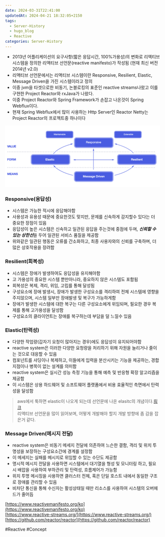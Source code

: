 ```yaml
---
date: 2024-03-31T22:41:00
updatedAt: 2024-04-21 18:32:05+2150
tags:
  - Server-History
  - hugo_blog
  - Reactive
categories: Server-History
---
```

- 2013년 어플리케이션의 요구사항(짧은 응답시간, 100%가용성)의 변화로 리액티브 시스템을 정의한 리액티브 선언문(reactive manifesto)가 작성됨 (현재 최신 버전 2014년 v2.0)
- 리액티브 선언문에서는 리액티브 시스템이란 Responsive, Resilient, Elastic, Message Driven을 가진 시스템이라고 정의
- 이중 jvm을 타겟으로한 비동기, 논블로킹의 표준인 reactive streams나왔고 이를 구현한 Project Reactor와 rxJava가 나왔다.
- 이중 Project Reactor와 Spring Framework가 손잡고 나온것이 Spring Webflux이다.
- 현재 Spring Webflux에서 많이 사용하는 Http Server인 Reactor Netty는 Project Reactor의 프로젝트중 하나이다

![Pasted image 20231214232659](real-resource-image/Pasted%20image%2020231214232659.png)
### Responsive(응답성)
- 시스템은 가능한 적시에 응답해야함
- 사용성과 유용성 때문에 중요한것도 맞지만, 문제를 신속하게 감지할수 있다는 더 중요한 장점이 있음
- 응답성이 높은 시스템은 신속하고 일관된 응답을 주는것에 중점에 두며, ***신뢰할 수 있는 상한선***을 두어 일관된 서비스 품질을 제공함
- 위와같은 일관된 행동은 오류를 간소화하고, 최종 사용자와의 신뢰를 구축하며, 더 많은 상호작용을 장려함
### Resilient(회복성)
- 시스템은 장애가 발생하여도 응답성을 유지해야함
- 고 가용성의 중요한 시스템 뿐만아니라, 중요하지 않은 시스템도 포함됨
- 회복성은 복제, 격리, 위임, 고립를 통해 달성됨
- 구성요소에 장애 발생시, 장애가 발생한 구성요소를 격리하여 전체 시스템에 영향을 주지않으며, 시스템 일부만 장애발생 및 복구가 가능하게함
- 장애가 발생한 시스템에 대한 복구는 다른 구성요소에게 위임되며, 필요한 경우 복제를 통해 고가용성을 달성함
- 구성요소의 클라이언트는 장애를 복구하는데 부담을 덜 느낄수 있음
### Elastic(탄력성)
- 다양한 작업량(갑자기 요청이 많아지는 경우)에도 응답성이 유지되어야함
- reactive system은 이러한 다양한 요청량을 처리하기 위해 자원을 늘리거나 줄이는 것으로 대응할 수 있음
- 컴포넌트를 샤딩이나 복제하고, 이들에게 입력을 분산시키는 기능을 제공하는, 경합지점이나 병목이 없는 설계를 의미함
- reactive system은 실시간 성능 측정 기능을 통해 예측 및 반응형 확장 알고리즘을 제공함
- 이 시스템은 상용 하드웨어 및 소프트웨어 플랫폼에서 비용 효율적인 측면에서 탄력성을 달성함

> aws에서 툭하면 elastic이 나오게 되는데 선언문에 나온 elasitc의 개념이다.[링크](https://wa.aws.amazon.com/wellarchitected/2020-07-02T19-33-23/wat.concept.elasticity.en.html)  
> 리액티브 선언문을 많이 읽어보며, 어떻게 개발해야 할지 개발 방향에 좀 감을 잡은거 같다.
### Message Driven(메시지 전달)
- reactive system은 비동기 메세지 전달에 의존하여 느슨한 결함, 격리 및 위치 투명성을 보장하는 구성요소간에 경계를 설정함
- 이 메세지는 실패를 메시지로 위임할 수 있는 수단도 제공함
- 명시적 메시지 전달을 사용하면 시스템에서 대기열을 형성 및 모니터링 하고, 필요시 배압을 사용하여 부하관리 및 탄력성, 흐름제어가 가능함
- 위치 투명 메시징을 사용하면 클러스터 전체, 혹은 단일 호스트 내에서 동일한 구조로 장애를 관리할 수 있음
- 비차단 통신을 통해 수신자는 활성상태일 때만 리소스를 사용하여 시스템의 오버헤드가 줄어듬



[https://www.reactivemanifesto.org/ko](https://www.reactivemanifesto.org/ko)  
[https://www.reactive-streams.org/](https://www.reactive-streams.org/)  
[https://github.com/reactor/reactor](https://github.com/reactor/reactor)

#Reactive 
#Concept 